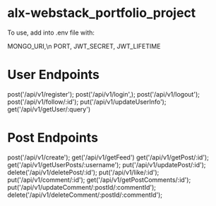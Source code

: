 # alx-webstack_portfolio_project

To use, add into .env file with:

MONGO_URI,\n
PORT,
JWT_SECRET,
JWT_LIFETIME

# User Endpoints
post('/api/v1/register');
post('/api/v1/login',);
post('/api/v1/logout');
post('/api/v1/follow/:id');
put('/api/v1/updateUserInfo');
get('/api/v1/getUser/:query')

# Post Endpoints
post('/api/v1/create');
get('/api/v1/getFeed')
get('/api/v1/getPost/:id');
get('/api/v1/getUserPosts/:username');
put('/api/v1/updatePost/:id');
delete('/api/v1/deletePost/:id');
put('/api/v1/like/:id');
put('/api/v1/comment/:id');
get('/api/v1/getPostComments/:id');
put('/api/v1/updateComment/:postId/:commentId');
delete('/api/v1/deleteComment/:postId/:commentId');

